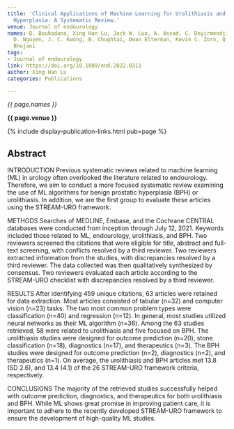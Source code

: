 ```yaml
---
title: 'Clinical Applications of Machine Learning for Urolithiasis and Benign Prostatic
  Hyperplasia: A Systematic Review.'
venue: Journal of endourology
names: D. Bouhadana, Xing Han Lu, Jack W. Luo, A. Assad, C. Deyirmendjian, Abbas Guennoun,
  D. Nguyen, J. C. Kwong, B. Chughtai, Dean Elterman, Kevin C. Zorn, Q. Trinh, N.
  Bhojani
tags:
- Journal of endourology
link: https://doi.org/10.1089/end.2022.0311
author: Xing Han Lu
categories: Publications

---
```


*{{ page.names }}*

**{{ page.venue }}**

{% include display-publication-links.html pub=page %}

## Abstract

INTRODUCTION
Previous systematic reviews related to machine learning (ML) in urology often overlooked the literature related to endourology. Therefore, we aim to conduct a more focused systematic review examining the use of ML algorithms for benign prostatic hyperplasia (BPH) or urolithiasis. In addition, we are the first group to evaluate these articles using the STREAM-URO framework.


METHODS
Searches of MEDLINE, Embase, and the Cochrane CENTRAL databases were conducted from inception through July 12, 2021. Keywords included those related to ML, endourology, urolithiasis, and BPH. Two reviewers screened the citations that were eligible for title, abstract and full-text screening, with conflicts resolved by a third reviewer. Two reviewers extracted information from the studies, with discrepancies resolved by a third reviewer. The data collected was then qualitatively synthesized by consensus. Two reviewers evaluated each article according to the STREAM-URO checklist with discrepancies resolved by a third reviewer.


RESULTS
After identifying 459 unique citations, 63 articles were retained for data extraction. Most articles consisted of tabular (n=32) and computer vision (n=23) tasks. The two most common problem types were classification (n=40) and regression (n=12). In general, most studies utilized neural networks as their ML algorithm (n=36). Among the 63 studies retrieved, 58 were related to urolithiasis and five focused on BPH. The urolithiasis studies were designed for outcome prediction (n=20), stone classification (n=18), diagnostics (n=17), and therapeutics (n=3). The BPH studies were designed for outcome prediction (n=2), diagnostics (n=2), and therapeutics (n=1). On average, the urolithiasis and BPH articles met 13.8 (SD 2.6), and 13.4 (4.1) of the 26 STREAM-URO framework criteria, respectively.


CONCLUSIONS
The majority of the retrieved studies successfully helped with outcome prediction, diagnostics, and therapeutics for both urolithiasis and BPH. While ML shows great promise in improving patient care, it is important to adhere to the recently developed STREAM-URO framework to ensure the development of high-quality ML studies.